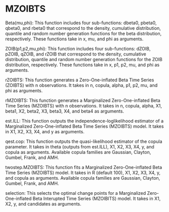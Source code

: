 # MZOIBTS

Beta(mu,phi): This function includes four sub-functions: dbeta0, pbeta0, qbeta0, and rbeta0 that correspond to the density, cumulative distribution, quantile and random number generation functions for the beta distribution, respectively. These functions take in x, mu, and phi as arguments.

ZOIB(p1,p2,mu,phi): This function includes four sub-functions: dZOIB, pZOIB, qZOIB, and rZOIB that correspond to the density, cumulative distribution, quantile and random number generation functions for the ZOIB distribution, respectively. These functions take in x, p1, p2, mu, and phi as arguments.

rZOIBTS: This function generates a Zero-One-inflated Beta Time Series (ZOIBTS) with n observations. It takes in n, copula, alpha, p1, p2, mu, and phi as arguments.

rMZOIBTS: This function generates a Marginalized Zero-One-inflated Beta Time Series (MZOIBTS) with n observations. It takes in n, copula, alpha, X1, beta1, X2, beta2, X3, beta3, X4, and beta4 as arguments.

est.ILL: This function outputs the independence-loglikelihood estimator of a Marginalized Zero-One-inflated Beta Time Series (MZOIBTS) model. It takes in X1, X2, X3, X4, and y as arguments.

qest.cop: This function outputs the quasi-likelihood estimator of the copula parameter. It takes in theta (outputs from est.ILL), X1, X2, X3, X4, y, and copula as arguments. Available copula families are Gaussian, Clayton, Gumbel, Frank, and AMH.

twostep.MZOIBTS: This function fits a Marginalized Zero-One-inflated Beta Time Series (MZOIBTS) model. It takes in R (default 100), X1, X2, X3, X4, y, and copula as arguments. Available copula families are Gaussian, Clayton, Gumbel, Frank, and AMH.

selection: This selects the optimal change points for a Marginalized Zero-One-inflated Beta Interupted Time Series (MZOIBITS) model. It takes in X1, X2, y, and candidates as arguments.
